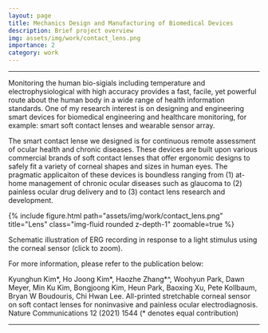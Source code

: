 ```yaml
---
layout: page
title: Mechanics Design and Manufacturing of Biomedical Devices
description: Brief project overview
img: assets/img/work/contact_lens.png
importance: 2
category: work
---
```


---

Monitoring the human bio-sigials including temperature and electrophysiological with high accuracy provides a fast, facile, yet powerful route about the human body in a wide range of health information standards. One of my research interest is on designing and engineering smart devices for biomedical engineering and healthcare monitoring, for example: smart soft contact lenses and wearable sensor array.

The smart contact lense we designed is for continuous remote assessment of ocular health and chronic diseases. These devices are built upon various commercial brands of soft contact lenses that offer ergonomic designs to safely fit a variety of corneal shapes and sizes in human eyes. The pragmatic applicaiton of these devices is boundless ranging from (1) at-home management of chronic ocular diseases such as glaucoma to (2) painless ocular drug delivery and to (3) contact lens research and development. 

{% include figure.html path="assets/img/work/contact_lens.png" title="Lens" class="img-fluid rounded z-depth-1" zoomable=true %}
<div class="caption">
    Schematic illustration of ERG recording in response to a light stimulus using the corneal sensor (click to zoom). 
</div>




For more information, please refer to the publication below:

Kyunghun Kim*, Ho Joong Kim*, Haozhe Zhang*^, Woohyun Park, Dawn Meyer, Min Ku Kim, Bongjoong Kim, Heun Park, Baoxing Xu, Pete Kollbaum, Bryan W Boudouris, Chi Hwan Lee. All-printed stretchable corneal sensor on soft contact lenses for noninvasive and painless ocular electrodiagnosis. Nature Communications 12 (2021) 1544 (* denotes equal contribution)

---
